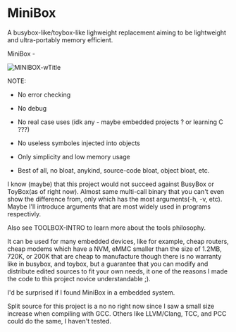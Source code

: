 # MiniBox
A busybox-like/toybox-like lighweight replacement aiming to be lightweight and ultra-portably
memory efficient.

MiniBox - 

![MINIBOX-wTitle](https://github.com/Qwer-TeX/minibox/assets/128016252/df4b6b83-2adf-434a-9d46-a907a9641a51)

NOTE: 

 - No error checking
 - No debug
 - No real case uses (idk any - maybe embedded projects ? or learning C ???)

 - No useless symboles injected into objects
 - Only simplicity and low memory usage
 - Best of all, no bloat, anykind, source-code bloat, object bloat, etc.


  I know (maybe) that this project would not succeed against BusyBox or 
  ToyBox(as of right now). Almost same multi-call binary that you can't even show 
  the difference from, only which has the most arguments(-h, -v, etc).
  Maybe I'll introduce arguments that are most widely used in programs respectivly.

  Also see TOOLBOX-INTRO to learn more about the tools philosophy.

  It can be used for many embedded devices, like for example, cheap routers, 
  cheap modems which have a NVM, eMMC smaller than the size of 1.2MB, 720K, or 200K
  that are cheap to manufacture though there is no warranty like in busybox, 
  and toybox, but a guarantee that you can modify and distribute edited sources to fit
  your own needs, 
  it one of the reasons I made the code to this project novice understandable ;).

  I'd be surprised if I found MiniBox in a embedded system.

  Split source for this project is a no no right now since I saw a small size increase when 
  compiling with GCC. Others like LLVM/Clang, TCC, and PCC could do the same, I haven't tested.
